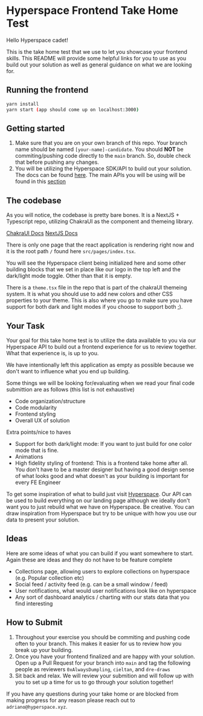 # Hyperspace Frontend Take Home Test

Hello Hyperspace cadet!

This is the take home test that we use to let you showcase your frontend skills. This README will provide some helpful links for you to use as you build out your solution as well as general guidance on what we are looking for.

## Running the frontend

```bash
yarn install
yarn start (app should come up on localhost:3000)
```

## Getting started

1. Make sure that you are on your own branch of this repo. Your branch name should be named `[your-name]-candidate`. You should **NOT** be commiting/pushing code directly to the `main` branch. So, double check that before pushing any changes.
2. You will be utilizing the Hyperspace SDK/API to build out your solution. The docs can be found [here](https://docs.hyperspace.xyz/hype/developer-guide/overview). The main APIs you will be using will be found in this [section](https://docs.hyperspace.xyz/hype/developer-guide/api-calls)

## The codebase

As you will notice, the codebase is pretty bare bones. It is a NextJS + Typescript repo, utilizing ChakraUI as the component and themeing library.

[ChakraUI Docs](https://chakra-ui.com/docs/components)
[NextJS Docs](https://nextjs.org/docs/getting-started)

There is only one page that the react application is rendering right now and it is the root path `/` found here `src/pages/index.tsx`.

You will see the Hyperspace client being initialized here and some other building blocks that we set in place like our logo in the top left and the dark/light mode toggle. Other than that it is empty.

There is a `theme.tsx` file in the repo that is part of the chakraUI themeing system. It is what you should use to add new colors and other CSS properties to your theme. This is also where you go to make sure you have support for both dark and light modes if you choose to support both ;).

## Your Task

Your goal for this take home test is to utilize the data available to you via our Hyperspace API to build out a frontend experience for us to review together. What that experience is, is up to you.

We have intentionally left this application as empty as possible because we don't want to influence what you end up building.

Some things we will be looking for/evaluating when we read your final code submittion are as follows (this list is not exhaustive)

- Code organization/structure
- Code modularity
- Frontend styling
- Overall UX of solution

Extra points/nice to haves

- Support for both dark/light mode: If you want to just build for one color mode that is fine.
- Animations
- High fidelity styling of frontend: This is a frontend take home after all. You don't have to be a master designer but having a good design sense of what looks good and what doesn't as your building is important for every FE Engineer

To get some inspiration of what to build just visit [Hyperspace](https://hyperspace.xyz). Our API can be used to build everything on our landing page although we ideally don't want you to just rebuild what we have on Hyperspace. Be creative. You can draw inspiration from Hyperspace but try to be unique with how you use our data to present your solution.


## Ideas
Here are some ideas of what you can build if you want somewhere to start. Again these are ideas and they do not have to be feature complete
- Collections page, allowing users to explore collections on hyperspace (e.g. Popular collection etc)
- Social feed / activity feed (e.g. can be a small window / feed)
- User notifications, what would user notifications look like on hyperspace 
- Any sort of dashboard analytics / charting with our stats data that you find interesting

## How to Submit

1. Throughout your exercise you should be commiting and pushing code often to your branch. This makes it easier for us to review how you break up your building.
2. Once you have your frontend finalized and are happy with your solution. Open up a Pull Request for your branch into `main` and tag the following people as reviewers `0xAlwaysDumpling`, `cieltan`, and `dre-draws`
3. Sit back and relax. We will review your submition and will follow up with you to set up a time for us to go through your solution together!

If you have any questions during your take home or are blocked from making progress for any reason please reach out to `adriano@hyperspace.xyz`.
